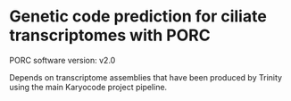 Genetic code prediction for ciliate transcriptomes with PORC
============================================================

PORC software version: v2.0

Depends on transcriptome assemblies that have been produced by Trinity using
the main Karyocode project pipeline.
